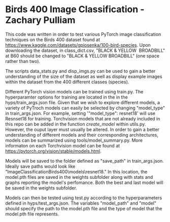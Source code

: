 # Birds 400 Image Classification - Zachary Pulliam

This code was written in order to test various PyTorch image classification techniques on the Birds 400 dataset found at https://www.kaggle.com/datasets/gpiosenka/100-bird-species. Upon downloading the dataset, in class_dict.csv, "BLACK & YELLOW &nbsp;BROADBILL" at B60 should be changed to "BLACK & YELLOW BROADBILL" (one space rather than two).

The scripts data_stats.py and disp_imgs.py can be used to gain a better understanding of the size of the dataset as well as display example images within the dataset from the 400 different classes (species).

Different PyTorch vision models can be trained using train.py. The hyperparamter options for training are located in the in the hyps/train_args.json file. Given that we wish to explore different models, a variety of PyTroch models can easily be selected by changing "model_type" in train_args.json. For example, setting '"model_type": resnet18' will use Resnset18 for training. Torchvision models that are not already included in this repo can be added in the function *create_model* within utils.py. However, the ouput layer must usually be altered. In order to gain a better understanding of different models and their corresponding architectures, models can be summarized using tools/model_summary.py. More informaton on each Torchvision model can be found at https://pytorch.org/vision/stable/models.html. 

Models will be saved to the folder defined as "save_path" in train_args.json. Ideally save paths would look like "ImageClassificationBirds400\models\resnet18." In this location, the model.pth files are saved in the weights subfolder along with stats and graphs reporting the model's perfomance. Both the best and last model will be saved in the weights subfolder.

Models can then be tested using test.py according to the hyperparameters defined in hyps/test_args.json. The variables "model_path" and "model" should specify the path to the model.pth file and the type of model that the model.pth file represents.